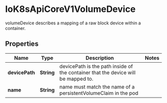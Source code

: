 

# IoK8sApiCoreV1VolumeDevice

volumeDevice describes a mapping of a raw block device within a container.
## Properties

Name | Type | Description | Notes
------------ | ------------- | ------------- | -------------
**devicePath** | **String** | devicePath is the path inside of the container that the device will be mapped to. | 
**name** | **String** | name must match the name of a persistentVolumeClaim in the pod | 



